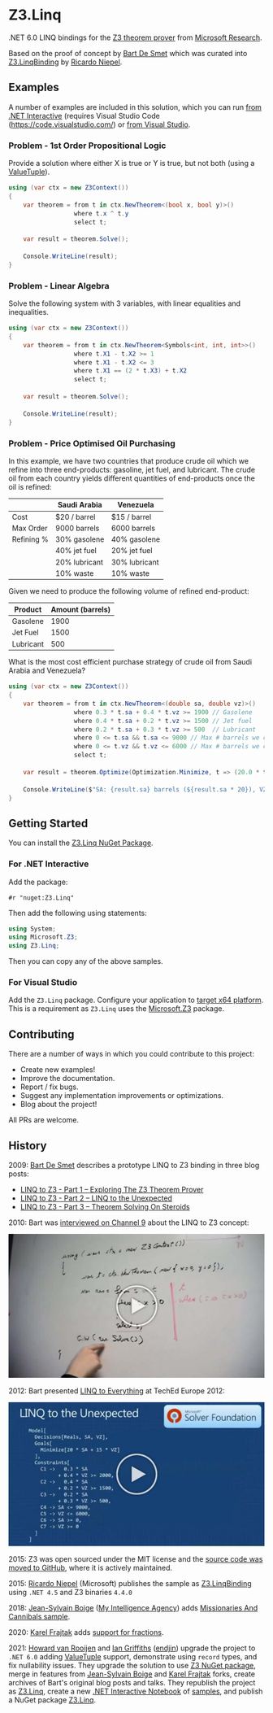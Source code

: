 # Z3.Linq

.NET 6.0 LINQ bindings for the [Z3 theorem prover](https://github.com/Z3Prover/z3) from [Microsoft Research](https://www.microsoft.com/en-us/research/). 

Based on the proof of concept by [Bart De Smet](https://github.com/bartdesmet) which was curated into [Z3.LinqBinding](https://github.com/RicardoNiepel/Z3.LinqBinding) by [Ricardo Niepel](https://github.com/RicardoNiepel).

## Examples

A number of examples are included in this solution, which you can run [from .NET Interactive](examples/z3-problems.dib) (requires Visual Studio Code (https://code.visualstudio.com/) or [from Visual Studio](solutions/Z3.Linq.Demo/Program.cs).

### Problem - 1st Order Propositional Logic

Provide a solution where either X is true or Y is true, but not both (using a [ValueTuple](https://docs.microsoft.com/en-us/dotnet/api/system.valuetuple?view=net-6.0)).

```csharp
using (var ctx = new Z3Context())
{
    var theorem = from t in ctx.NewTheorem<(bool x, bool y)>()
                  where t.x ^ t.y
                  select t;

    var result = theorem.Solve();

    Console.WriteLine(result);
}
```

### Problem - Linear Algebra

Solve the following system with 3 variables, with linear equalities and inequalities.

```csharp
using (var ctx = new Z3Context())
{
    var theorem = from t in ctx.NewTheorem<Symbols<int, int, int>>()
                  where t.X1 - t.X2 >= 1
                  where t.X1 - t.X2 <= 3
                  where t.X1 == (2 * t.X3) + t.X2
                  select t;

    var result = theorem.Solve();

    Console.WriteLine(result);
}
```

### Problem - Price Optimised Oil Purchasing

In this example, we have two  countries that produce crude oil which we refine into three end-products: gasoline, jet fuel, and lubricant. The crude oil from each country yields different quantities of end-products once the oil is refined:

|            | Saudi Arabia  | Venezuela      |
|---         | ---           | ---            |
| Cost       | $20 / barrel  | $15 / barrel   |
| Max Order  | 9000 barrels  | 6000 barrels   |
| Refining % | 30% gasolene  | 40% gasolene   |
|            | 40% jet fuel  | 20% jet fuel   |
|            | 20% lubricant | 30% lubricant  |
|            | 10% waste     | 10% waste      |

Given we need to produce the following volume of refined end-product:

| Product   | Amount (barrels) |
| ---       | ---              |
| Gasolene  | 1900             |
| Jet Fuel  | 1500             |
| Lubricant | 500              |

 What is the most cost efficient purchase strategy of crude oil from Saudi Arabia and Venezuela?
```csharp
using (var ctx = new Z3Context())
{
    var theorem = from t in ctx.NewTheorem<(double sa, double vz)>()
                  where 0.3 * t.sa + 0.4 * t.vz >= 1900 // Gasolene
                  where 0.4 * t.sa + 0.2 * t.vz >= 1500 // Jet fuel
                  where 0.2 * t.sa + 0.3 * t.vz >= 500  // Lubricant
                  where 0 <= t.sa && t.sa <= 9000 // Max # barrels we can purchase
                  where 0 <= t.vz && t.vz <= 6000 // Max # barrels we can purchase
                  select t;

    var result = theorem.Optimize(Optimization.Minimize, t => (20.0 * t.sa) + (15.0 * t.vz)); // Optimize for cost

    Console.WriteLine($"SA: {result.sa} barrels (${result.sa * 20}), VZ: {result.vz} barrels (${result.vz * 15})");
}
```

## Getting Started

You can install the [Z3.Linq NuGet Package](https://www.nuget.org/packages/Z3.Linq/).

### For .NET Interactive

Add the package:
```
#r "nuget:Z3.Linq"
```
Then add the following using statements:

```csharp
using System;
using Microsoft.Z3;
using Z3.Linq;
```
Then you can copy any of the above samples.

### For Visual Studio

Add the `Z3.Linq` package.
Configure your application to [target x64 platform](https://docs.microsoft.com/en-us/visualstudio/ide/how-to-configure-projects-to-target-platforms?view=vs-2022). This is a requirement as `Z3.Linq` uses the [Microsoft.Z3](https://www.nuget.org/packages/Microsoft.Z3/) package.

## Contributing

There are a number of ways in which you could contribute to this project:

- Create new examples!
- Improve the documentation.
- Report / fix bugs.
- Suggest any implementation improvements or optimizations.
- Blog about the project!

All PRs are welcome.

## History

2009: [Bart De Smet](https://github.com/bartdesmet) describes a prototype LINQ to Z3 binding in three blog posts:

* [LINQ to Z3 - Part 1 – Exploring The Z3 Theorem Prover](docs/blogs/part-01-exploring-the-z3-theorem-prover.md)
* [LINQ to Z3 - Part 2 – LINQ to the Unexpected](docs/blogs/part-02-linq-to-the-unexpected.md)
* [LINQ to Z3 - Part 3 – Theorem Solving On Steroids](docs/blogs/part-03-theorem-solving-on-steroids.md)

2010: Bart was [interviewed on Channel 9](https://vimeo.com/648767290) about the LINQ to Z3 concept:

[![LINQ to Z3 Channel 9 interview](docs/blogs/images/linq-to-z3-channel9.jpg)](https://vimeo.com/648767290)

2012: Bart presented [LINQ to Everything](https://vimeo.com/648776168) at TechEd Europe 2012:

[![LINQ to Everything](docs/blogs/images/linq-to-constraints.jpg)](https://vimeo.com/648776168)

2015: Z3 was open sourced under the MIT license and the [source code was moved to GitHub](https://github.com/Z3Prover/z3), where it is actively maintained.

2015: [Ricardo Niepel](https://github.com/RicardoNiepel) (Microsoft) publishes the sample as [Z3.LinqBinding](https://github.com/RicardoNiepel/Z3.LinqBinding) using `.NET 4.5` and Z3 binaries `4.4.0`

2018: [Jean-Sylvain Boige](https://github.com/jsboige) ([My Intelligence Agency](https://github.com/MyIntelligenceAgency)) adds [Missionaries And Cannibals sample](https://github.com/MyIntelligenceAgency/Z3.LinqBinding).

2020: [Karel Frajtak](https://github.com/kfrajtak) adds [support for fractions](https://github.com/kfrajtak/Z3.LinqBinding).

2021: [Howard van Rooijen](https://github.com/HowardvanRooijen) and [Ian Griffiths](https://github.com/idg10) ([endjin](https://github.com/endjin)) upgrade the project to `.NET 6.0` adding [ValueTuple](https://docs.microsoft.com/en-us/dotnet/api/system.valuetuple?view=net-6.0) support, demonstrate using `record` types, and fix nullability issues. They upgrade the solution to use [Z3 NuGet package](https://www.nuget.org/packages/Microsoft.Z3.x64/), merge in features from [Jean-Sylvain Boige](https://github.com/jsboige) and [Karel Frajtak](https://github.com/kfrajtak) forks, create archives of Bart's original blog posts and talks. They republish the project as [Z3.Linq](https://github.com/endjin/Z3.Linq), create a new [.NET Interactive Notebook](https://github.com/dotnet/interactive) of [samples](examples/z3-problems.dib), and publish a NuGet package [Z3.Linq](https://www.nuget.org/packages/Z3.Linq/).